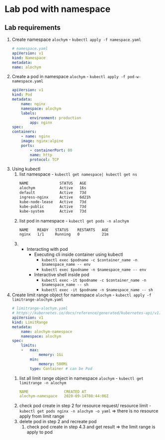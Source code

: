 # Lab pod with namespace
## Lab requirements
1.  Create namespace `alochym` - `kubectl apply -f namespace.yaml`
    ```yaml
    # namespace.yaml
    apiVersion: v1
    kind: Namespace
    metadata:
    name: alochym
    ```
2.  Create a pod in namespace `alochym` - `kubectl apply -f pod-w-namespace.yaml`
    ```yaml
    apiVersion: v1
    kind: Pod
    metadata:
        name: nginx
        namespace: alochym
        labels:
            environment: production
            app: nginx
    spec:
    containers:
        - name: nginx
        image: nginx:alpine
        ports:
            - containerPort: 80
            name: http
            protocol: TCP
    ```
3.  Using kubectl
    1.  list namespace - `kubectl get namespace| kubectl get ns`
        ```bash
        NAME              STATUS   AGE
        alochym           Active   16s
        default           Active   73d
        ingress-nginx     Active   6d21h
        kube-node-lease   Active   73d
        kube-public       Active   73d
        kube-system       Active   73d
        ```
    2.  list pod in namespace - `kubectl get pods -n alochym`
        ```bash
        NAME    READY   STATUS    RESTARTS   AGE
        nginx   1/1     Running   0          21m
        ```
    3.  -   Interacting with pod
            -   Executing cli inside container using kubectl
                -   `kubectl exec $podname -c $container_name -n $namespace_name -- env`
                -   `kubectl exec $podname -n $namespace_name -- env`
            -   Interactive shell inside pod
                -   `kubectl exec -it $podname -c $container_name -n $namespace_name -- sh`
                -   `kubectl exec -it $podname -n $namespace_name -- sh`
4.  Create limit range object for namespace `alochym` - `kubectl apply -f limitrange-alochym.yaml`
    ```yaml
    # limitrange-alochym.yaml
    # https://kubernetes.io/docs/reference/generated/kubernetes-api/v1.18/#limitrangeitem-v1-core
    apiVersion: v1
    kind: LimitRange
    metadata:
        name: alochym-namespace
        namespace: alochym
    spec:
        limits:
        -   max:
                memory: 1Gi
            min:
                memory: 500Mi
            type: Container # can be Pod
    ```
    1.  list all limit range object in namespace `alochym` - `kubectl get limitrange -n alochym`
        ```yaml
        NAME                CREATED AT
        alochym-namespace   2020-09-14T08:44:06Z
        ```
    2.  check pod create in step 2 for resource request/ resource limit - `kubectl get pods nginx -n alochym -o yaml` => there is no resource apply from limit range
    3.  delete pod in step 2 and recreate pod
        1.  check pod create in step 4.3 and get result => the limit range is apply to pod
